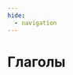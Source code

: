 ```yaml
---
hide:
  - navigation
---
```


# Глаголы

<object data="{{ base_url }}/diagrams/conjugation.svg" type="image/svg+xml" width="70%"></object>
